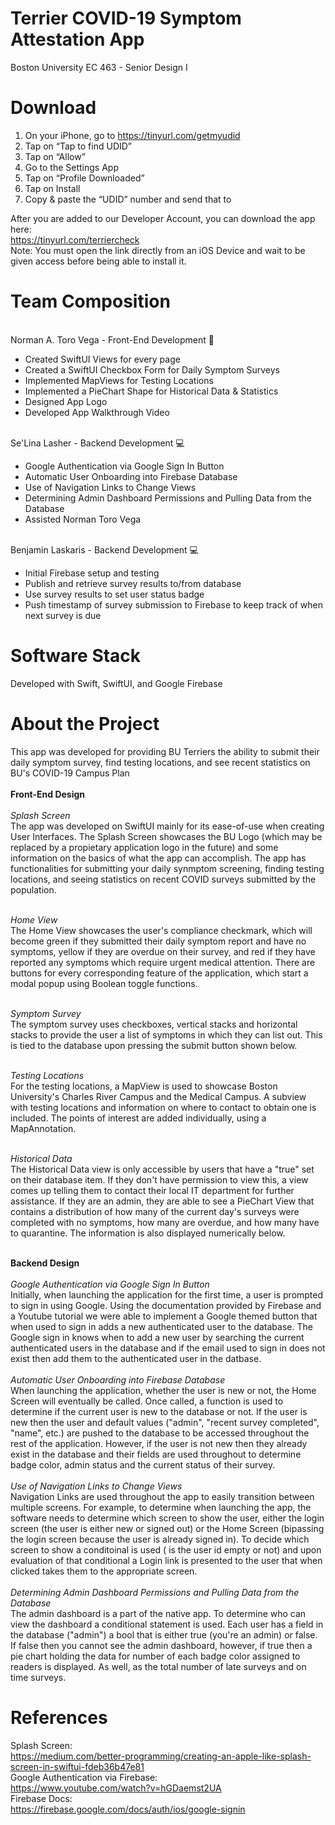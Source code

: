 # Terrier COVID-19 Symptom Attestation App
Boston University EC 463 - Senior Design I

# Download
1. On your iPhone, go to https://tinyurl.com/getmyudid <br/>
2. Tap on “Tap to find UDID” <br/>
3. Tap on “Allow” <br/>
4. Go to the Settings App <br/>
5. Tap on “Profile Downloaded” <br/>
6. Tap on Install <br/>
7. Copy & paste the “UDID” number and send that to <redacted> <br/>

After you are added to our Developer Account, you can download the app here: <br/>
https://tinyurl.com/terriercheck <br/>
Note: You must open the link directly from an iOS Device and wait to be given access before being able to install it.

# Team Composition
<br/>Norman A. Toro Vega - Front-End Development 🎨 <br/>
- Created SwiftUI Views for every page
- Created a SwiftUI Checkbox Form for Daily Symptom Surveys
- Implemented MapViews for Testing Locations
- Implemented a PieChart Shape for Historical Data & Statistics
- Designed App Logo
- Developed App Walkthrough Video

<br/>Se'Lina Lasher - Backend Development 💻 <br/>
- Google Authentication via Google Sign In Button <br/>
- Automatic User Onboarding into Firebase Database <br/>
- Use of Navigation Links to Change Views<br/>
- Determining Admin Dashboard Permissions and Pulling Data from the Database<br/>
- Assisted Norman Toro Vega

<br/>Benjamin Laskaris - Backend Development 💻 <br/>
- Initial Firebase setup and testing <br/>
- Publish and retrieve survey results to/from database <br/>
- Use survey results to set user status badge <br/>
- Push timestamp of survey submission to Firebase to keep track of when next survey is due <br/>

# Software Stack
Developed with Swift, SwiftUI, and Google Firebase

# About the Project
This app was developed for providing BU Terriers the ability to submit their daily symptom survey, find testing locations, and see recent statistics on BU's COVID-19 Campus Plan <br/>
<br/>__**Front-End Design**__ <br/>
<br/>_Splash Screen_<br/>
The app was developed on SwiftUI mainly for its ease-of-use when creating User Interfaces. The Splash Screen showcases the BU Logo (which may be replaced by a propietary application logo in the future) and some information on the basics of what the app can accomplish. The app has functionalities for submitting your daily synmptom screening, finding testing locations, and seeing statistics on recent COVID surveys submitted by the population.

<br/>_Home View_<br/>
The Home View showcases the user's compliance checkmark, which will become green if they submitted their daily symptom report and have no symptoms, yellow if they are overdue on their survey, and red if they have reported any symptoms which require urgent medical attention. There are buttons for every corresponding feature of the application, which start a modal popup using Boolean toggle functions.

<br/>_Symptom Survey_<br/>
The symptom survey uses checkboxes, vertical stacks and horizontal stacks to provide the user a list of symptoms in which they can list out. This is tied to the database upon pressing the submit button shown below.

<br/>_Testing Locations_<br/>
For the testing locations, a MapView is used to showcase Boston University's Charles River Campus and the Medical Campus. A subview with testing locations and information on where to contact to obtain one is included. The points of interest are added individually, using a MapAnnotation.

<br/>_Historical Data_<br/>
The Historical Data view is only accessible by users that have a "true" set on their database item. If they don't have permission to view this, a view comes up telling them to contact their local IT department for further assistance. If they are an admin, they are able to see a PieChart View that contains a distribution of how many of the current day's surveys were completed with no symptoms, how many are overdue, and how many have to quarantine. The information is also displayed numerically below.

<br/>__**Backend Design**__ <br/>
<br/>_Google Authentication via Google Sign In Button_ <br/>
Initially, when launching the application for the first time, a user is prompted to sign in using Google. Using the documentation provided by Firebase and a Youtube tutorial we were able to implement a Google themed button that when used to sign in adds a new authenticated user to the database. The Google sign in knows when to add a new user by searching the current authenticated users in the database and if the email used to sign in does not exist then add them to the authenticated user in the datbase. <br/>
<br/>_Automatic User Onboarding into Firebase Database_<br/>
When launching the application, whether the user is new or not, the Home Screen will eventually be called. Once called, a function is used to determine if the current user is new to the database or not. If the user is new then the user and default values ("admin", "recent survey completed", "name", etc.) are pushed to the database to be accessed throughout the rest of the application. However, if the user is not new then they already exist in the database and their fields are used throughout to determine badge color, admin status and the current status of their survey.<br/>
<br/>_Use of Navigation Links to Change Views_<br/>
Navigation Links are used throughout the app to easily transition between multiple screens. For example, to determine when launching the app, the software needs to determine which screen to show the user, either the login screen (the user is either new or signed out) or the Home Screen (bipassing the login screen because the user is already signed in). To decide which screen to show a conditoinal is used ( is the user id empty or not) and upon evaluation of that conditional a Login link is presented to the user that when clicked takes them to the appropriate screen. <br/>
<br/> _Determining Admin Dashboard Permissions and Pulling Data from the Database_<br/>
The admin dashboard is a part of the native app. To determine who can view the dashboard a conditional statement is used. Each user has a field in the database ("admin") a bool that is either true (you're an admin) or false. If false then you cannot see the admin dashboard, however, if true then a pie chart holding the data for number of each badge color assigned to readers is displayed. As well, as the total number of late surveys and on time surveys. <br/>

# References
Splash Screen: <br/>
https://medium.com/better-programming/creating-an-apple-like-splash-screen-in-swiftui-fdeb36b47e81
<br/>
Google Authentication via Firebase:<br/>
https://www.youtube.com/watch?v=hGDaemst2UA <br/>
Firebase Docs: <br/>
https://firebase.google.com/docs/auth/ios/google-signin
